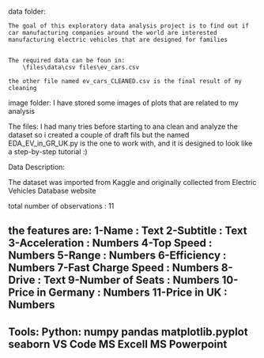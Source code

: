 data folder:

    The goal of this exploratory data analysis project is to find out if car manufacturing companies around the world are interested manufacturing electric vehicles that are designed for families


    The required data can be foun in:
        \files\data\csv files\ev_cars.csv

    the other file named ev_cars_CLEANED.csv is the final result of my cleaning



image folder:
    I have stored some images of plots that are related to my analysis



The files:
    I had many tries before starting to ana clean and analyze the dataset so i created a couple of draft fils but
    the named EDA_EV_in_GR_UK.py is the one to work with, and it is designed to look like a step-by-step tutorial :)



Data Description:

The dataset was imported from Kaggle and originally collected from Electric Vehicles Database website

total number of observations : 11

the features are:
1-Name                :   Text
2-Subtitle            :   Text
3-Acceleration        :   Numbers
4-Top Speed           :   Numbers
5-Range               :   Numbers
6-Efficiency          :   Numbers
7-Fast Charge Speed   :   Numbers
8-Drive               :   Text
9-Number of Seats     :   Numbers
10-Price in Germany   :   Numbers
11-Price in UK        :   Numbers
------------------------------------------------------------------------------------------------------------------------


Tools:
    Python:
        numpy 
        pandas 
        matplotlib.pyplot
        seaborn
    VS Code 
    MS Excell
    MS Powerpoint
---------------------------------------------------------
